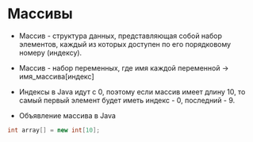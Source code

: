 # Массивы

* Массив - структура данных, представляющая собой набор элементов, каждый из которых доступен по его порядковому номеру (индексу).

* Массив - набор переменных, где имя каждой переменной -> имя_массива[индекс]

* Индексы в Java идут с 0, поэтому если массив имеет длину 10, то самый первый элемент будет иметь индекс - 0, последний - 9.

* Объявление массива в Java

```JAVA
int array[] = new int[10];
```